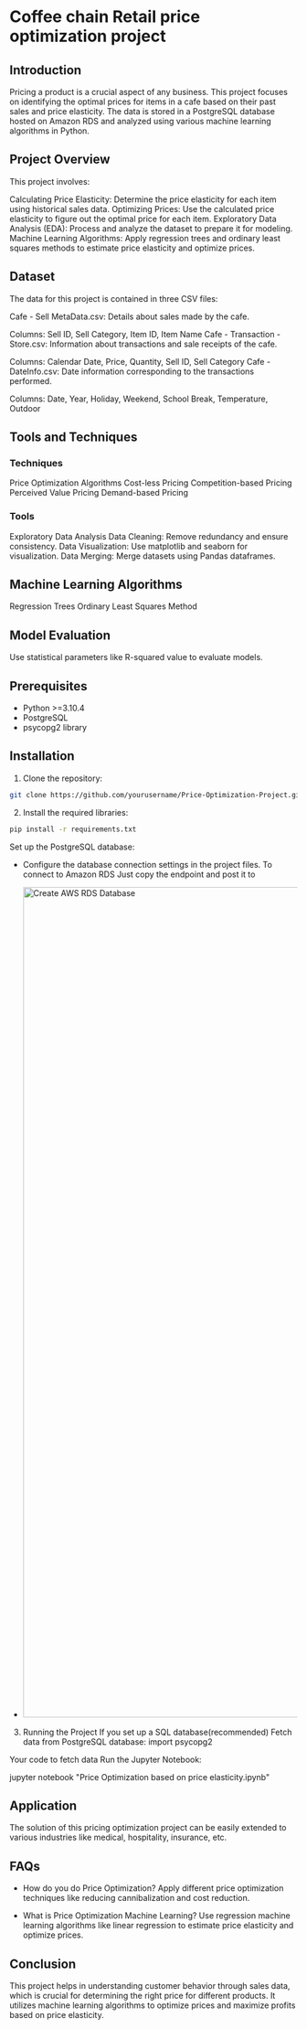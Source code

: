 # Coffee chain Retail price optimization project

## Introduction

Pricing a product is a crucial aspect of any business. This project focuses on identifying the optimal prices for items in a cafe based on their past sales and price elasticity. The data is stored in a PostgreSQL database hosted on Amazon RDS and analyzed using various machine learning algorithms in Python.

## Project Overview

This project involves:

Calculating Price Elasticity: Determine the price elasticity for each item using historical sales data.
Optimizing Prices: Use the calculated price elasticity to figure out the optimal price for each item.
Exploratory Data Analysis (EDA): Process and analyze the dataset to prepare it for modeling.
Machine Learning Algorithms: Apply regression trees and ordinary least squares methods to estimate price elasticity and optimize prices.

## Dataset
The data for this project is contained in three CSV files:

Cafe - Sell MetaData.csv: Details about sales made by the cafe.

Columns: Sell ID, Sell Category, Item ID, Item Name
Cafe - Transaction - Store.csv: Information about transactions and sale receipts of the cafe.

Columns: Calendar Date, Price, Quantity, Sell ID, Sell Category
Cafe - DateInfo.csv: Date information corresponding to the transactions performed.

Columns: Date, Year, Holiday, Weekend, School Break, Temperature, Outdoor

## Tools and Techniques

### Techniques
Price Optimization Algorithms
Cost-less Pricing
Competition-based Pricing
Perceived Value Pricing
Demand-based Pricing

### Tools
Exploratory Data Analysis
Data Cleaning: Remove redundancy and ensure consistency.
Data Visualization: Use matplotlib and seaborn for visualization.
Data Merging: Merge datasets using Pandas dataframes.

## Machine Learning Algorithms

Regression Trees
Ordinary Least Squares Method

## Model Evaluation

Use statistical parameters like R-squared value to evaluate models.

## Prerequisites

- Python >=3.10.4
- PostgreSQL
- psycopg2 library

## Installation

1. Clone the repository:
```bash
git clone https://github.com/yourusername/Price-Optimization-Project.git
```

2. Install the required libraries:
```bash
pip install -r requirements.txt
```

Set up the PostgreSQL database:
- Configure the database connection settings in the project files. To connect to Amazon RDS Just copy the endpoint and post it to
  
- <img width="1453" alt="Create AWS RDS Database" src="https://github.com/ranjeetsn/Price-Optimization-project/assets/16061374/52b723e0-87db-4dcc-94ae-4a350cb8b797">


3. Running the Project
If you set up a SQL database(recommended)
Fetch data from PostgreSQL database:
import psycopg2

Your code to fetch data
Run the Jupyter Notebook:

jupyter notebook "Price Optimization based on price elasticity.ipynb"

## Application
The solution of this pricing optimization project can be easily extended to various industries like medical, hospitality, insurance, etc.

## FAQs
- How do you do Price Optimization?
Apply different price optimization techniques like reducing cannibalization and cost reduction.

- What is Price Optimization Machine Learning?
Use regression machine learning algorithms like linear regression to estimate price elasticity and optimize prices.

## Conclusion
This project helps in understanding customer behavior through sales data, which is crucial for determining the right price for different products. It utilizes machine learning algorithms to optimize prices and maximize profits based on price elasticity.


